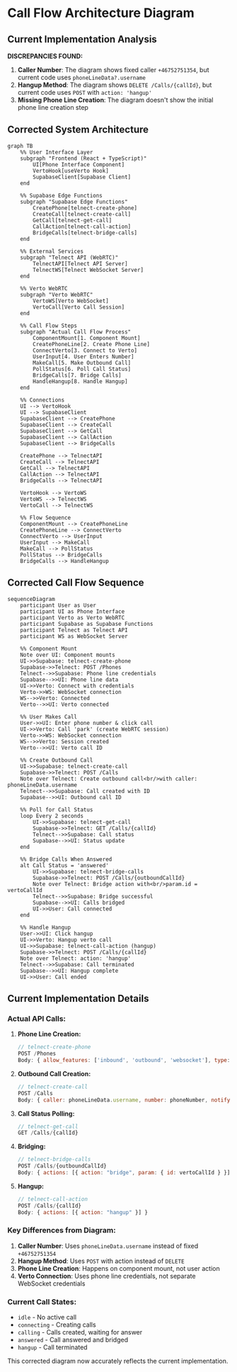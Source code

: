 # Call Flow Architecture Diagram

## Current Implementation Analysis

**DISCREPANCIES FOUND:**

1. **Caller Number**: The diagram shows fixed caller `+46752751354`, but current code uses `phoneLineData?.username`
2. **Hangup Method**: The diagram shows `DELETE /Calls/{callId}`, but current code uses `POST` with `action: 'hangup'`
3. **Missing Phone Line Creation**: The diagram doesn't show the initial phone line creation step

## Corrected System Architecture

```mermaid
graph TB
    %% User Interface Layer
    subgraph "Frontend (React + TypeScript)"
        UI[Phone Interface Component]
        VertoHook[useVerto Hook]
        SupabaseClient[Supabase Client]
    end

    %% Supabase Edge Functions
    subgraph "Supabase Edge Functions"
        CreatePhone[telnect-create-phone]
        CreateCall[telnect-create-call]
        GetCall[telnect-get-call]
        CallAction[telnect-call-action]
        BridgeCalls[telnect-bridge-calls]
    end

    %% External Services
    subgraph "Telnect API (WebRTC)"
        TelnectAPI[Telnect API Server]
        TelnectWS[Telnect WebSocket Server]
    end

    %% Verto WebRTC
    subgraph "Verto WebRTC"
        VertoWS[Verto WebSocket]
        VertoCall[Verto Call Session]
    end

    %% Call Flow Steps
    subgraph "Actual Call Flow Process"
        ComponentMount[1. Component Mount]
        CreatePhoneLine[2. Create Phone Line]
        ConnectVerto[3. Connect to Verto]
        UserInput[4. User Enters Number]
        MakeCall[5. Make Outbound Call]
        PollStatus[6. Poll Call Status]
        BridgeCalls[7. Bridge Calls]
        HandleHangup[8. Handle Hangup]
    end

    %% Connections
    UI --> VertoHook
    UI --> SupabaseClient
    SupabaseClient --> CreatePhone
    SupabaseClient --> CreateCall
    SupabaseClient --> GetCall
    SupabaseClient --> CallAction
    SupabaseClient --> BridgeCalls

    CreatePhone --> TelnectAPI
    CreateCall --> TelnectAPI
    GetCall --> TelnectAPI
    CallAction --> TelnectAPI
    BridgeCalls --> TelnectAPI

    VertoHook --> VertoWS
    VertoWS --> TelnectWS
    VertoCall --> TelnectWS

    %% Flow Sequence
    ComponentMount --> CreatePhoneLine
    CreatePhoneLine --> ConnectVerto
    ConnectVerto --> UserInput
    UserInput --> MakeCall
    MakeCall --> PollStatus
    PollStatus --> BridgeCalls
    BridgeCalls --> HandleHangup
```

## Corrected Call Flow Sequence

```mermaid
sequenceDiagram
    participant User as User
    participant UI as Phone Interface
    participant Verto as Verto WebRTC
    participant Supabase as Supabase Functions
    participant Telnect as Telnect API
    participant WS as WebSocket Server

    %% Component Mount
    Note over UI: Component mounts
    UI->>Supabase: telnect-create-phone
    Supabase->>Telnect: POST /Phones
    Telnect-->>Supabase: Phone line credentials
    Supabase-->>UI: Phone line data
    UI->>Verto: Connect with credentials
    Verto->>WS: WebSocket connection
    WS-->>Verto: Connected
    Verto-->>UI: Verto connected

    %% User Makes Call
    User->>UI: Enter phone number & click call
    UI->>Verto: Call 'park' (create WebRTC session)
    Verto->>WS: WebSocket connection
    WS-->>Verto: Session created
    Verto-->>UI: Verto call ID

    %% Create Outbound Call
    UI->>Supabase: telnect-create-call
    Supabase->>Telnect: POST /Calls
    Note over Telnect: Create outbound call<br/>with caller: phoneLineData.username
    Telnect-->>Supabase: Call created with ID
    Supabase-->>UI: Outbound call ID

    %% Poll for Call Status
    loop Every 2 seconds
        UI->>Supabase: telnect-get-call
        Supabase->>Telnect: GET /Calls/{callId}
        Telnect-->>Supabase: Call status
        Supabase-->>UI: Status update
    end

    %% Bridge Calls When Answered
    alt Call Status = 'answered'
        UI->>Supabase: telnect-bridge-calls
        Supabase->>Telnect: POST /Calls/{outboundCallId}
        Note over Telnect: Bridge action with<br/>param.id = vertoCallId
        Telnect-->>Supabase: Bridge successful
        Supabase-->>UI: Calls bridged
        UI->>User: Call connected
    end

    %% Handle Hangup
    User->>UI: Click hangup
    UI->>Verto: Hangup verto call
    UI->>Supabase: telnect-call-action (hangup)
    Supabase->>Telnect: POST /Calls/{callId}
    Note over Telnect: action: 'hangup'
    Telnect-->>Supabase: Call terminated
    Supabase-->>UI: Hangup complete
    UI->>User: Call ended
```

## Current Implementation Details

### **Actual API Calls:**

1. **Phone Line Creation:**
   ```javascript
   // telnect-create-phone
   POST /Phones
   Body: { allow_features: ['inbound', 'outbound', 'websocket'], type: 'dynamic', max_expire: 86400 }
   ```

2. **Outbound Call Creation:**
   ```javascript
   // telnect-create-call
   POST /Calls
   Body: { caller: phoneLineData.username, number: phoneNumber, notifyUrl: ... }
   ```

3. **Call Status Polling:**
   ```javascript
   // telnect-get-call
   GET /Calls/{callId}
   ```

4. **Bridging:**
   ```javascript
   // telnect-bridge-calls
   POST /Calls/{outboundCallId}
   Body: { actions: [{ action: "bridge", param: { id: vertoCallId } }] }
   ```

5. **Hangup:**
   ```javascript
   // telnect-call-action
   POST /Calls/{callId}
   Body: { actions: [{ action: "hangup" }] }
   ```

### **Key Differences from Diagram:**

1. **Caller Number**: Uses `phoneLineData.username` instead of fixed `+46752751354`
2. **Hangup Method**: Uses `POST` with action instead of `DELETE`
3. **Phone Line Creation**: Happens on component mount, not user action
4. **Verto Connection**: Uses phone line credentials, not separate WebSocket credentials

### **Current Call States:**
- `idle` - No active call
- `connecting` - Creating calls
- `calling` - Calls created, waiting for answer
- `answered` - Call answered and bridged
- `hangup` - Call terminated

This corrected diagram now accurately reflects the current implementation.
